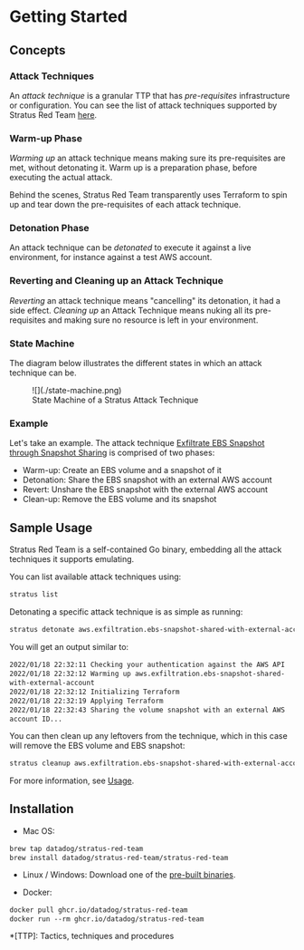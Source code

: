 # Getting Started

## Concepts

### Attack Techniques

An *attack technique* is a granular TTP that has *pre-requisites* infrastructure or configuration.
You can see the list of attack techniques supported by Stratus Red Team [here](../attack-techniques/list.md).

### Warm-up Phase

*Warming up* an attack technique means making sure its pre-requisites are met, without detonating it. 
Warm up is a preparation phase, before executing the actual attack.

Behind the scenes, Stratus Red Team transparently uses Terraform to spin up and tear down the pre-requisites of each attack technique.


### Detonation Phase

An attack technique can be *detonated* to execute it against a live environment, for instance against a test AWS account.

### Reverting and Cleaning up an Attack Technique

*Reverting* an attack technique means "cancelling" its detonation, it had a side effect. *Cleaning up* an Attack Technique means nuking all its pre-requisites and making sure no resource is left in your environment.

### State Machine

The diagram below illustrates the different states in which an attack technique can be.

<figure markdown>
![](./state-machine.png)
<figcaption>State Machine of a Stratus Attack Technique</figcaption>
</figure>

### Example

Let's take an example. The attack technique [Exfiltrate EBS Snapshot through Snapshot Sharing](../../attack-techniques/AWS/aws.exfiltration.ebs-snapshot-shared-with-external-account/) is comprised of two phases:

- Warm-up: Create an EBS volume and a snapshot of it
- Detonation: Share the EBS snapshot with an external AWS account
- Revert: Unshare the EBS snapshot with the external AWS account
- Clean-up: Remove the EBS volume and its snapshot

## Sample Usage

Stratus Red Team is a self-contained Go binary, embedding all the attack techniques it supports emulating.

You can list available attack techniques using:

```bash
stratus list
```

Detonating a specific attack technique is as simple as running:

```bash
stratus detonate aws.exfiltration.ebs-snapshot-shared-with-external-account
```

You will get an output similar to:

```
2022/01/18 22:32:11 Checking your authentication against the AWS API
2022/01/18 22:32:12 Warming up aws.exfiltration.ebs-snapshot-shared-with-external-account
2022/01/18 22:32:12 Initializing Terraform
2022/01/18 22:32:19 Applying Terraform
2022/01/18 22:32:43 Sharing the volume snapshot with an external AWS account ID...
```

You can then clean up any leftovers from the technique, which in this case will remove the EBS volume and EBS snapshot:

```bash
stratus cleanup aws.exfiltration.ebs-snapshot-shared-with-external-account
```

For more information, see [Usage](./usage.md).

## Installation

- Mac OS: 

```
brew tap datadog/stratus-red-team
brew install datadog/stratus-red-team/stratus-red-team
```

- Linux / Windows: Download one of the [pre-built binaries](https://github.com/datadog/stratus-red-team/releases).

- Docker:

```
docker pull ghcr.io/datadog/stratus-red-team
docker run --rm ghcr.io/datadog/stratus-red-team
```
*[TTP]: Tactics, techniques and procedures